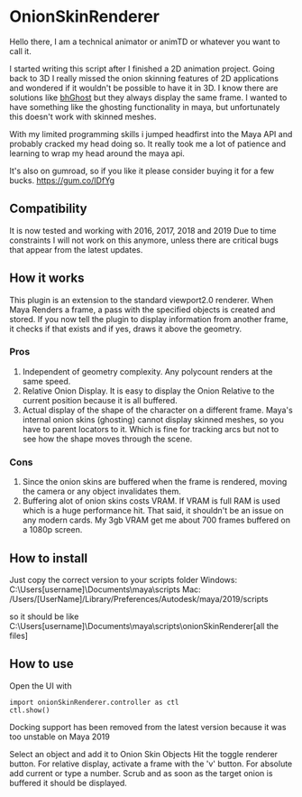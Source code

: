 # OnionSkinRenderer

Hello there, I am a technical animator or animTD or whatever you want to call it.

I started writing this script after I finished a 2D animation project. Going back to 3D I really missed
the onion skinning features of 2D applications and wondered if it wouldn't be possible to have it in 3D.
I know there are solutions like [bhGhost](http://www.graphite9.com/MayaDownloads.html) but they always display the same frame. I wanted to have something like the ghosting functionality in maya, but unfortunately this doesn't work with skinned meshes.

With my limited programming skills i jumped headfirst into the Maya API and probably cracked my head doing so.
It really took me a lot of patience and learning to wrap my head around the maya api.

It's also on gumroad, so if you like it please consider buying it for a few bucks.
https://gum.co/IDfYg


## Compatibility
It is now tested and working with 2016, 2017, 2018 and 2019
Due to time constraints I will not work on this anymore, unless there are critical bugs that appear from the latest updates.

## How it works
This plugin is an extension to the standard viewport2.0 renderer. When Maya Renders a frame, a pass with the specified objects is created and stored. If you now tell the plugin to display information from another frame, it checks if that exists and if yes, draws it above the geometry.

### Pros
1. Independent of geometry complexity. Any polycount renders at the same speed.
2. Relative Onion Display. It is easy to display the Onion Relative to the current position because it is all buffered.
3. Actual display of the shape of the character on a different frame. Maya's internal onion skins (ghosting) cannot display skinned meshes, so you have to parent locators to it. Which is fine for tracking arcs but not to see how the shape moves through the scene.

### Cons
1. Since the onion skins are buffered when the frame is rendered, moving the camera or any object invalidates them.
2. Buffering alot of onion skins costs VRAM. If VRAM is full RAM is used which is a huge performance hit. That said, it shouldn't be an issue on any modern cards. My 3gb VRAM get me about 700 frames buffered on a 1080p screen. 


## How to install
Just copy the correct version to your scripts folder
Windows:
C:\Users\[username]\Documents\maya\scripts
Mac:
/Users/[UserName]/Library/Preferences/Autodesk/maya/2019/scripts

so it should be like 
C:\Users\[username]\Documents\maya\scripts\onionSkinRenderer\[all the files]


## How to use
Open the UI with
```
import onionSkinRenderer.controller as ctl
ctl.show()
```

Docking support has been removed from the latest version because it was too unstable on Maya 2019

Select an object and add it to Onion Skin Objects
Hit the toggle renderer button.
For relative display, activate a frame with the 'v' button. For absolute add current or type a number.
Scrub and as soon as the target onion is buffered it should be displayed.